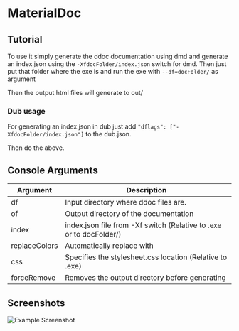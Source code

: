 # MaterialDoc

## Tutorial

To use it simply generate the ddoc documentation using dmd and generate an index.json using the
`-XfdocFolder/index.json` switch for dmd. Then just put that folder where the exe is and run the
exe with `--df=docFolder/` as argument

Then the output html files will generate to out/

### Dub usage

For generating an index.json in dub just add `"dflags": ["-XfdocFolder/index.json"]` to the dub.json.

Then do the above.

## Console Arguments

| Argument | Description
| --- | ---
| df | Input directory where ddoc files are.
| of | Output directory of the documentation
| index | index.json file from -Xf switch (Relative to .exe or to docFolder/)
| replaceColors | Automatically replace <font color> with <font class>
| css | Specifies the stylesheet.css location (Relative to .exe)
| forceRemove | Removes the output directory before generating

## Screenshots
![Example Screenshot](http://i.webfreak.org/8FA200.png)

